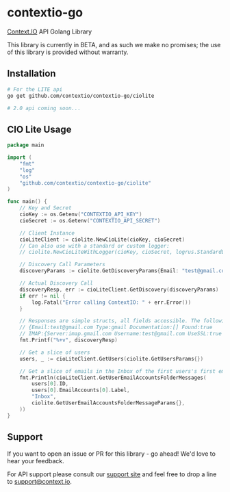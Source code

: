 # contextio-go
[Context.IO](https://context.io/) API Golang Library

This library is currently in BETA, and as such we make no promises; the use of this library is provided without warranty.

## Installation

```bash
# For the LITE api
go get github.com/contextio/contextio-go/ciolite

# 2.0 api coming soon...
```

## CIO Lite Usage
```go
package main

import (
	"fmt"
	"log"
	"os"
	"github.com/contextio/contextio-go/ciolite"
)

func main() {
	// Key and Secret
	cioKey := os.Getenv("CONTEXTIO_API_KEY")
	cioSecret := os.Getenv("CONTEXTIO_API_SECRET")

	// Client Instance
	cioLiteClient := ciolite.NewCioLite(cioKey, cioSecret)
	// Can also use with a standard or custom logger:
	// ciolite.NewCioLiteWithLogger(cioKey, cioSecret, logrus.StandardLogger())

	// Discovery Call Parameters
	discoveryParams := ciolite.GetDiscoveryParams{Email: "test@gmail.com", SourceType: "IMAP"}

	// Actual Discovery Call
	discoveryResp, err := cioLiteClient.GetDiscovery(discoveryParams)
	if err != nil {
		log.Fatal("Error calling ContextIO: " + err.Error())
	}

	// Responses are simple structs, all fields accessible. The following line prints:
	// {Email:test@gmail.com Type:gmail Documentation:[] Found:true
	// IMAP:{Server:imap.gmail.com Username:test@gmail.com UseSSL:true OAuth:true Port:993}}
	fmt.Printf("%+v", discoveryResp)

	// Get a slice of users
	users, _ := cioLiteClient.GetUsers(ciolite.GetUsersParams{})

	// Get a slice of emails in the Inbox of the first users's first email account
	fmt.Println(cioLiteClient.GetUserEmailAccountsFolderMessages(
		users[0].ID,
		users[0].EmailAccounts[0].Label,
		"Inbox",
		ciolite.GetUserEmailAccountsFolderMessageParams{},
	))
}
```

## Support
If you want to open an issue or PR for this library - go ahead! We'd love to hear your feedback.

For API support please consult our [support site](http://support.context.io) and feel free to drop a line to [support@context.io](mailto:support@context.io).
